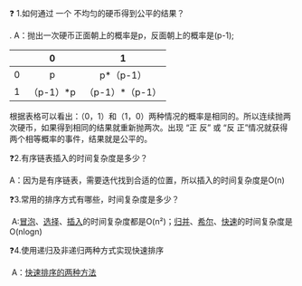 :question: 1.如何通过 一个 不均匀的硬币得到公平的结果？

 .	A：抛出一次硬币正面朝上的概率是p，反面朝上的概率是(p-1);

|      |     0     |        1        |
| :--: | :-------: | :-------------: |
|  0   |     p     |    p*（p-1）    |
|  1   | （p-1）*p | （p-1）*（p-1） |

根据表格可以看出：（0，1）和（1，0）两种情况的概率是相同的。所以连续抛两次硬币，如果得到相同的结果就重新抛两次。出现 “正 反” 或 “反 正”情况就获得两个相等概率的事件，结果就是公平的。

:question:2.有序链表插入的时间复杂度是多少？

​		A：因为是有序链表，需要迭代找到合适的位置，所以插入的时间复杂度是O(n)

:question:3.常用的排序方式有哪些，时间复杂度是多少？

​		A:[冒泡](./src/bubbleSort.js)、[选择](./src/selectionSort.js)、[插入](./src/insertSort.js)的时间复杂度都是O(n²)；[归并](./src/mergeSort.js)、[希尔](./src/shellSort.js)、[快速](./src/quickSort.js)的时间复杂度是O(nlogn)

:question:4.使用递归及非递归两种方式实现快速排序

​		A：[快速排序的两种方法](./src/quickSort.js)





